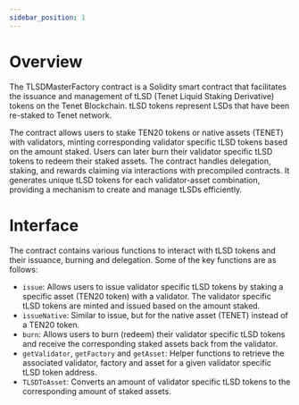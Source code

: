 ```yaml
---
sidebar_position: 1
---
```


# Overview

The TLSDMasterFactory contract is a Solidity smart contract that facilitates the issuance and management of tLSD 
(Tenet Liquid Staking Derivative) tokens on the Tenet Blockchain. tLSD tokens represent LSDs that have been re-staked to Tenet network. 

The contract allows users to stake TEN20 tokens or native assets (TENET) with validators, 
minting corresponding validator specific tLSD tokens based on the amount staked. Users can later burn their validator specific tLSD tokens to redeem their staked assets. The contract handles delegation, staking, and rewards claiming via interactions with 
precompiled contracts. It generates unique tLSD tokens for each validator-asset combination, providing a 
mechanism to create and manage tLSDs efficiently.

# Interface

The contract contains various functions to interact with tLSD tokens and their issuance, burning and delegation. Some of the key functions are as follows:

- `issue`: Allows users to issue validator specific tLSD tokens by staking a specific asset (TEN20 token) with a validator. The validator specific tLSD tokens are minted and issued based on the amount staked.
- `issueNative`: Similar to issue, but for the native asset (TENET) instead of a TEN20 token.
- `burn`: Allows users to burn (redeem) their validator specific tLSD tokens and receive the corresponding staked assets back from the validator.
- `getValidator`, `getFactory` and `getAsset`: Helper functions to retrieve the associated validator, factory and asset for a given validator specific tLSD token address.
- `TLSDToAsset`: Converts an amount of validator specific tLSD tokens to the corresponding amount of staked assets.
